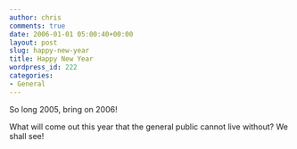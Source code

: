 ```yaml
---
author: chris
comments: true
date: 2006-01-01 05:00:40+00:00
layout: post
slug: happy-new-year
title: Happy New Year
wordpress_id: 222
categories:
- General
---
```


So long 2005, bring on 2006!

What will come out this year that the general public cannot live without? We shall see!
